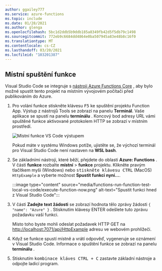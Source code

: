 ```yaml
---
author: ggailey777
ms.service: azure-functions
ms.topic: include
ms.date: 01/28/2021
ms.author: glenga
ms.openlocfilehash: 5bc1d2ddb5b9ddb185a8349fb42d5f5db79c1498
ms.sourcegitcommit: 772eb9c6684dd4864e0ba507945a83e48b8c16f0
ms.translationtype: MT
ms.contentlocale: cs-CZ
ms.lasthandoff: 03/20/2021
ms.locfileid: "103201387"
---
```

## <a name="run-the-function-locally"></a>Místní spuštění funkce

Visual Studio Code se integruje s [nástroji Azure Functions Core](../articles/azure-functions/functions-run-local.md) , aby bylo možné spustit tento projekt na místním vývojovém počítači před publikováním do Azure.

1. Pro volání funkce stiskněte klávesu <kbd>F5</kbd> ke spuštění projektu Function App. Výstup z nástrojů Tools se zobrazí na panelu **Terminál**. Vaše aplikace se spustí na panelu **terminálu** . Koncový bod adresy URL vámi spuštěné funkce aktivované protokolem HTTP se zobrazí v místním prostředí.

    ![Místní funkce VS Code výstupem](./media/functions-run-function-test-local-vs-code/functions-vscode-f5.png)

    Pokud máte v systému Windows potíže, ujistěte se, že výchozí terminál pro Visual Studio Code není nastaven na **WSL bash**.

1. Se základními nástroji, které běží, přejdete do oblasti **Azure: Functions** . V části **funkce** rozbalte **místní**  >  **funkce** projektu. Klikněte pravým tlačítkem myši (Windows) nebo <kbd>stiskněte klávesu CTRL</kbd> (MacOS) `HttpExample` a vyberte možnost **Spustit funkci nyní...**.

    :::image type="content" source="media/functions-run-function-test-local-vs-code/execute-function-now.png" alt-text="Spustit funkci hned z Visual Studio Code":::
    
1. V části **Zadejte text žádosti** se zobrazí hodnota tělo zprávy žádosti `{ "name": "Azure" }` . Stisknutím klávesy ENTER odešlete tuto zprávu požadavku vaší funkci. 

   Místo toho byste mohli odeslat požadavek HTTP GET na <http://localhost:7071/api/HttpExample> adresu ve webovém prohlížeči.

1. Když se funkce spustí místně a vrátí odpověď, vygeneruje se oznámení v Visual Studio Code. Informace o spuštění funkce se zobrazí na panelu **terminálu** .

1. Stisknutím <kbd>kombinace kláves CTRL + C</kbd> zastavte základní nástroje a odpojte ladicí program.
